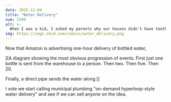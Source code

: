 ```yaml
---
date: 2015-11-04
title: "Water Delivery"
num: 1599
alt: >-
  When I was a kid, I asked my parents why our houses didn't have toothpaste pipes in addition to water ones. I'm strangely pleased to see Amazon thinking the same way.
img: https://imgs.xkcd.com/comics/water_delivery.png
---
```

Now that Amazon is advertising one-hour delivery of bottled water,

[[A diagram showing the most obvious progression of events.  First just one bottle is sent from the warehouse to a person.  Then two.  Then five.  Then 20.

Finally, a direct pipe sends the water along.]]

I vote we start calling municipal plumbing "on-demand hyperloop-style water delivery" and see if we can sell anyone on the idea.

